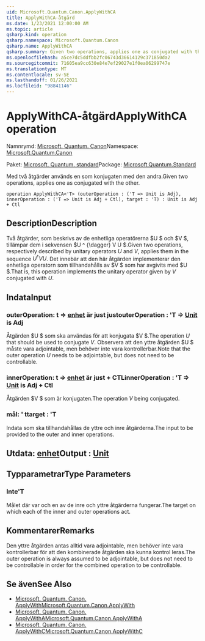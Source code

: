 ```yaml
---
uid: Microsoft.Quantum.Canon.ApplyWithCA
title: ApplyWithCA-åtgärd
ms.date: 1/23/2021 12:00:00 AM
ms.topic: article
qsharp.kind: operation
qsharp.namespace: Microsoft.Quantum.Canon
qsharp.name: ApplyWithCA
qsharp.summary: Given two operations, applies one as conjugated with the other.
ms.openlocfilehash: a5ce7dc5ddfbb2fc06743d36614129c371850da2
ms.sourcegitcommit: 71605ea9cc630e84e7ef29027e1f0ea06299747e
ms.translationtype: MT
ms.contentlocale: sv-SE
ms.lasthandoff: 01/26/2021
ms.locfileid: "98841146"
---
```

# <a name="applywithca-operation"></a><span data-ttu-id="ae834-102">ApplyWithCA-åtgärd</span><span class="sxs-lookup"><span data-stu-id="ae834-102">ApplyWithCA operation</span></span>

<span data-ttu-id="ae834-103">Namnrymd: [Microsoft. Quantum. Canon](xref:Microsoft.Quantum.Canon)</span><span class="sxs-lookup"><span data-stu-id="ae834-103">Namespace: [Microsoft.Quantum.Canon](xref:Microsoft.Quantum.Canon)</span></span>

<span data-ttu-id="ae834-104">Paket: [Microsoft. Quantum. standard](https://nuget.org/packages/Microsoft.Quantum.Standard)</span><span class="sxs-lookup"><span data-stu-id="ae834-104">Package: [Microsoft.Quantum.Standard](https://nuget.org/packages/Microsoft.Quantum.Standard)</span></span>


<span data-ttu-id="ae834-105">Med två åtgärder används en som konjugaten med den andra.</span><span class="sxs-lookup"><span data-stu-id="ae834-105">Given two operations, applies one as conjugated with the other.</span></span>

```qsharp
operation ApplyWithCA<'T> (outerOperation : ('T => Unit is Adj), innerOperation : ('T => Unit is Adj + Ctl), target : 'T) : Unit is Adj + Ctl
```


## <a name="description"></a><span data-ttu-id="ae834-106">Description</span><span class="sxs-lookup"><span data-stu-id="ae834-106">Description</span></span>

<span data-ttu-id="ae834-107">Två åtgärder, som beskrivs av de enhetliga operatörerna $U $ och $V $, tillämpar dem i sekvensen $U ^ {\dagger} V U $.</span><span class="sxs-lookup"><span data-stu-id="ae834-107">Given two operations, respectively described by unitary operators $U$ and $V$, applies them in the sequence $U^{\dagger} V U$.</span></span> <span data-ttu-id="ae834-108">Det innebär att den här åtgärden implementerar den enhetliga operatorn som tillhandahålls av $V $ som har avgivits med $U $.</span><span class="sxs-lookup"><span data-stu-id="ae834-108">That is, this operation implements the unitary operator given by $V$ conjugated with $U$.</span></span>

## <a name="input"></a><span data-ttu-id="ae834-109">Indata</span><span class="sxs-lookup"><span data-stu-id="ae834-109">Input</span></span>

### <a name="outeroperation--t--unit--is-adj"></a><span data-ttu-id="ae834-110">outerOperation: t => [enhet](xref:microsoft.quantum.lang-ref.unit)  är just just</span><span class="sxs-lookup"><span data-stu-id="ae834-110">outerOperation : 'T => [Unit](xref:microsoft.quantum.lang-ref.unit)  is Adj</span></span>

<span data-ttu-id="ae834-111">Åtgärden $U $ som ska användas för att konjugata $V $.</span><span class="sxs-lookup"><span data-stu-id="ae834-111">The operation $U$ that should be used to conjugate $V$.</span></span> <span data-ttu-id="ae834-112">Observera att den yttre åtgärden $U $ måste vara adjointable, men behöver inte vara kontrollerbar.</span><span class="sxs-lookup"><span data-stu-id="ae834-112">Note that the outer operation $U$ needs to be adjointable, but does not need to be controllable.</span></span>


### <a name="inneroperation--t--unit--is-adj--ctl"></a><span data-ttu-id="ae834-113">innerOperation: t => [enhet](xref:microsoft.quantum.lang-ref.unit)  är just + CTL</span><span class="sxs-lookup"><span data-stu-id="ae834-113">innerOperation : 'T => [Unit](xref:microsoft.quantum.lang-ref.unit)  is Adj + Ctl</span></span>

<span data-ttu-id="ae834-114">Åtgärden $V $ som är konjugaten.</span><span class="sxs-lookup"><span data-stu-id="ae834-114">The operation $V$ being conjugated.</span></span>


### <a name="target--t"></a><span data-ttu-id="ae834-115">mål: ' t</span><span class="sxs-lookup"><span data-stu-id="ae834-115">target : 'T</span></span>

<span data-ttu-id="ae834-116">Indata som ska tillhandahållas de yttre och inre åtgärderna.</span><span class="sxs-lookup"><span data-stu-id="ae834-116">The input to be provided to the outer and inner operations.</span></span>



## <a name="output--unit"></a><span data-ttu-id="ae834-117">Utdata: [enhet](xref:microsoft.quantum.lang-ref.unit)</span><span class="sxs-lookup"><span data-stu-id="ae834-117">Output : [Unit](xref:microsoft.quantum.lang-ref.unit)</span></span>



## <a name="type-parameters"></a><span data-ttu-id="ae834-118">Typparametrar</span><span class="sxs-lookup"><span data-stu-id="ae834-118">Type Parameters</span></span>

### <a name="t"></a><span data-ttu-id="ae834-119">Inte</span><span class="sxs-lookup"><span data-stu-id="ae834-119">'T</span></span>

<span data-ttu-id="ae834-120">Målet där var och en av de inre och yttre åtgärderna fungerar.</span><span class="sxs-lookup"><span data-stu-id="ae834-120">The target on which each of the inner and outer operations act.</span></span>

## <a name="remarks"></a><span data-ttu-id="ae834-121">Kommentarer</span><span class="sxs-lookup"><span data-stu-id="ae834-121">Remarks</span></span>

<span data-ttu-id="ae834-122">Den yttre åtgärden antas alltid vara adjointable, men behöver inte vara kontrollerbar för att den kombinerade åtgärden ska kunna kontrol leras.</span><span class="sxs-lookup"><span data-stu-id="ae834-122">The outer operation is always assumed to be adjointable, but does not need to be controllable in order for the combined operation to be controllable.</span></span>

## <a name="see-also"></a><span data-ttu-id="ae834-123">Se även</span><span class="sxs-lookup"><span data-stu-id="ae834-123">See Also</span></span>

- [<span data-ttu-id="ae834-124">Microsoft. Quantum. Canon. ApplyWith</span><span class="sxs-lookup"><span data-stu-id="ae834-124">Microsoft.Quantum.Canon.ApplyWith</span></span>](xref:Microsoft.Quantum.Canon.ApplyWith)
- [<span data-ttu-id="ae834-125">Microsoft. Quantum. Canon. ApplyWithA</span><span class="sxs-lookup"><span data-stu-id="ae834-125">Microsoft.Quantum.Canon.ApplyWithA</span></span>](xref:Microsoft.Quantum.Canon.ApplyWithA)
- [<span data-ttu-id="ae834-126">Microsoft. Quantum. Canon. ApplyWithC</span><span class="sxs-lookup"><span data-stu-id="ae834-126">Microsoft.Quantum.Canon.ApplyWithC</span></span>](xref:Microsoft.Quantum.Canon.ApplyWithC)